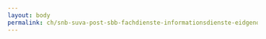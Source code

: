 ```yaml
---
layout: body
permalink: ch/snb-suva-post-sbb-fachdienste-informationsdienste-eidgenoessisches-departement-fuer-auswaertige-angelegenheiten/
---
```


